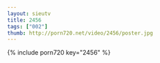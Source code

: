 ```yaml
--- 
layout: sieutv
title: 2456
tags: ["002"]
thumb: http://porn720.net/video/2456/poster.jpg
---
```

{% include porn720 key="2456" %} 
